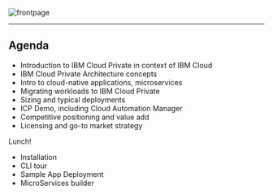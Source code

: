 ![frontpage](./media/cream-party.png)

---

## Agenda

- Introduction to IBM Cloud Private in context of IBM Cloud
- IBM Cloud Private Architecture concepts
- Intro to cloud-native applications, microservices
- Migrating workloads to IBM Cloud Private
- Sizing and typical deployments
- ICP Demo, including Cloud Automation Manager
- Competitive positioning and value add
- Licensing and go-to market strategy

Lunch!

- Installation
- CLI tour
- Sample App Deployment
- MicroServices builder